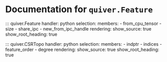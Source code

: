 # Documentation for `quiver.Feature`

::: quiver.Feature
    handler: python
    selection:
      members:
        - from_cpu_tensor
        - size
        - share_ipc
        - new_from_ipc_handle
    rendering:
      show_source: true
      show_root_heading: true

::: quiver.CSRTopo
    handler: python
    selection:
      members:
        - indptr
        - indices
        - feature_order
        - degree
    rendering:
      show_source: true
      show_root_heading: true


